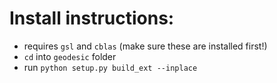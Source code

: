 # Install instructions:
* requires `gsl` and `cblas` (make sure these are installed first!)
* `cd` into `geodesic` folder
* run `python setup.py build_ext --inplace`